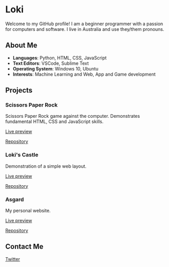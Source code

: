 # Loki

Welcome to my GitHub profile! I am a beginner programmer with a passion for computers and software. I live in Australia and use they/them pronouns.

## About Me
- **Languages**: Python, HTML, CSS, JavaScript
- **Text Editors**: VSCode, Sublime Text
- **Operating System**: Windows 10, Ubuntu
- **Interests**: Machine Learning and Web, App and Game development

## Projects
### Scissors Paper Rock
Scissors Paper Rock game against the computer. Demonstrates fundamental HTML, CSS and JavaScript skills.

[Live preview](https://lokiaus.github.io/odin-rockpaperscissors/)

[Repository](https://github.com/lokiaus/odin-rockpaperscissors)

### Loki's Castle
Demonstration of a simple web layout.

[Live preview](https://lokiaus.github.io/lokis_castle/)

[Repository](https://github.com/lokiaus/lokis_castle)

### Asgard
My personal website.

[Live preview](URL)

[Repository](URL)

## Contact Me

[Twitter](https://twitter.com/lokiaus/)

